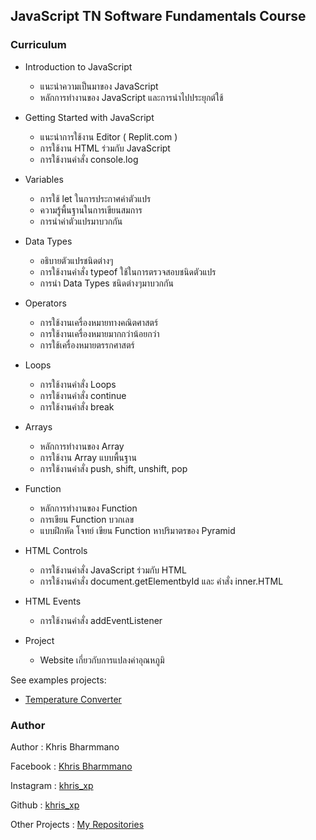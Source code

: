 ## JavaScript TN Software Fundamentals Course

### Curriculum

* Introduction to JavaScript

    * แนะนำความเป็นมาของ JavaScript
    * หลักการทำงานของ JavaScript และการนำไปประยุกต์ใช้

* Getting Started with JavaScript

    * แนะนำการใช้งาน Editor ( Replit.com )
    * การใช้งาน HTML ร่วมกับ JavaScript
    * การใช้งานคำสั่ง console.log

* Variables

    * การใช้ let ในการประกาศค่าตัวแปร
    * ความรู้พื้นฐานในการเขียนสมการ
    * การนำค่าตัวแปรมาบวกกัน

* Data Types

    * อธิบายตัวแปรชนิดต่างๆ
    * การใช้งานคำสั่ง typeof ใช้ในการตรวจสอบชนิดตัวแปร
    * การนำ Data Types ชนิดต่างๆมาบวกกัน

* Operators

    * การใช้งานเครื่องหมายทางคณิตศาสตร์
    * การใช้งานเครื่องหมายมากกว่าน้อยกว่า
    * การใช้เครื่องหมายตรรกศาสตร์

* Loops

    * การใช้งานคำสั่ง Loops
    * การใช้งานคำสั่ง continue
    * การใช้งานคำสั่ง break

* Arrays

    * หลักการทำงานของ Array
    * การใช้งาน Array แบบพื้นฐาน
    * การใช้งานคำสั่ง push, shift, unshift, pop

* Function

    * หลักการทำงานของ Function
    * การเขียน Function บวกเลข
    * แบบฝึกหัด โจทย์ เขียน Function หาปริมาตรของ Pyramid

* HTML Controls

    * การใช้งานคำสั่ง JavaScript ร่วมกับ HTML
    * การใช้งานคำสั่ง document.getElementbyId และ คำสั่ง inner.HTML

* HTML Events

    * การใช้งานคำสั่ง addEventListener

* Project

    * Website เกี่ยวกับการแปลงค่าอุณหภูมิ

See examples projects:

* [Temperature Converter](https://temp-converter.khrisbharmmano.repl.co/)


### Author

Author : Khris Bharmmano

Facebook : [Khris Bharmmano](https://web.facebook.com/khris.bharmmano)

Instagram : [khris_xp](https://www.instagram.com/khris_xp/)

Github : [khris_xp](https://github.com/khris-xp)

Other Projects : [My Repositories](https://github.com/khris-xp?tab=repositories)